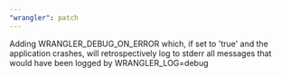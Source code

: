 ```yaml
---
"wrangler": patch
---
```


Adding WRANGLER_DEBUG_ON_ERROR which, if set to 'true' and the application crashes, will retrospectively log to stderr all messages that would have been logged by WRANGLER_LOG=debug
